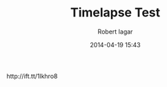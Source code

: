 ﻿---
layout: post
title: Timelapse Test
date: 2014-04-19 15:43
author: "Robert Iagar"
comments: true
tags: [IFTTT, YouTube]
---
<div>http://ift.tt/1lkhro8</div>
